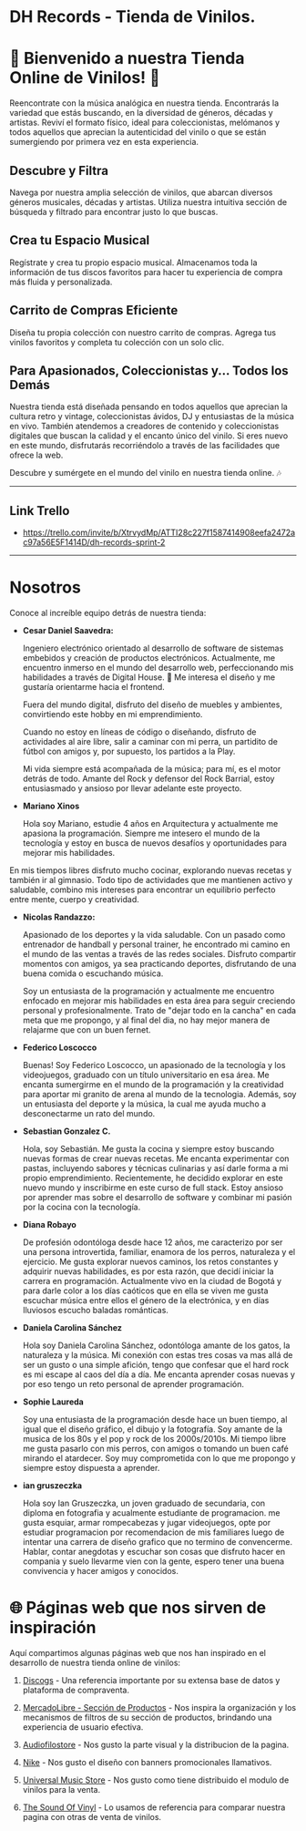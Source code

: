 # DH Records - Tienda de Vinilos.

# 🎵 Bienvenido a nuestra Tienda Online de Vinilos! 🎵

Reencontrate con la música analógica en nuestra tienda. Encontrarás la variedad que estás buscando, en la diversidad de géneros, décadas y artistas. Reviví el formato físico, ideal para coleccionistas, melómanos y todos aquellos que aprecian la autenticidad del vinilo o que se están sumergiendo por primera vez en esta experiencia.

## Descubre y Filtra

Navega por nuestra amplia selección de vinilos, que abarcan diversos géneros musicales, décadas y artistas. Utiliza nuestra intuitiva sección de búsqueda y filtrado para encontrar justo lo que buscas.

## Crea tu Espacio Musical

Regístrate y crea tu propio espacio musical. Almacenamos toda la información de tus discos favoritos para hacer tu experiencia de compra más fluida y personalizada.

## Carrito de Compras Eficiente

Diseña tu propia colección con nuestro carrito de compras. Agrega tus vinilos favoritos y completa tu colección con un solo clic.

## Para Apasionados, Coleccionistas y... Todos los Demás

Nuestra tienda está diseñada pensando en todos aquellos que aprecian la cultura retro y vintage, coleccionistas ávidos, DJ y entusiastas de la música en vivo. También atendemos a creadores de contenido y coleccionistas digitales que buscan la calidad y el encanto único del vinilo. Si eres nuevo en este mundo, disfrutarás recorriéndolo a través de las facilidades que ofrece la web.

Descubre y sumérgete en el mundo del vinilo en nuestra tienda online. 🎶

---

## Link Trello

- https://trello.com/invite/b/XtrvydMp/ATTI28c227f1587414908eefa2472ac97a56E5F1414D/dh-records-sprint-2

---

# Nosotros

Conoce al increíble equipo detrás de nuestra tienda:

- **Cesar Daniel Saavedra:**

  Ingeniero electrónico orientado al desarrollo de software de sistemas embebidos y creación de productos electrónicos. Actualmente, me encuentro inmerso en el mundo del desarrollo web, perfeccionando mis habilidades a través de Digital House. 💪 Me interesa el diseño y me gustaría orientarme hacia el frontend.

  Fuera del mundo digital, disfruto del diseño de muebles y ambientes, convirtiendo este hobby en mi emprendimiento.

  Cuando no estoy en líneas de código o diseñando, disfruto de actividades al aire libre, salir a caminar con mi perra, un partidito de fútbol con amigos y, por supuesto, los partidos a la Play.

  Mi vida siempre está acompañada de la música; para mí, es el motor detrás de todo. Amante del Rock y defensor del Rock Barrial, estoy entusiasmado y ansioso por llevar adelante este proyecto.

- **Mariano Xinos**

  Hola soy Mariano, estudie 4 años en Arquitectura y actualmente me apasiona la programación. Siempre me intesero el mundo de la tecnología y estoy en busca de nuevos desafíos y oportunidades para mejorar mis habilidades. 

 En mis tiempos libres  disfruto mucho cocinar, explorando nuevas recetas y también ir al gimnasio. Todo tipo de actividades que me mantienen activo y saludable, combino mis intereses para encontrar un equilibrio perfecto entre mente, cuerpo y creatividad. 

- **Nicolas Randazzo:**
  
  Apasionado de los deportes y la vida saludable. Con un pasado como entrenador de handball y personal trainer, he encontrado mi camino en el mundo de las ventas a través de las redes sociales. Disfruto compartir momentos con amigos, ya sea practicando deportes, disfrutando de una buena comida o escuchando música.
  
  Soy un entusiasta de la programación y actualmente me encuentro enfocado en mejorar mis habilidades en esta área para seguir creciendo personal y profesionalmente. Trato de "dejar todo en la cancha" en cada meta que me propongo, y al final del dia, no hay mejor manera de relajarme que con un buen fernet.

- **Federico Loscocco**

  Buenas! Soy Federico Loscocco, un apasionado de la tecnología y los videojuegos, graduado con un título universitario en esa área. Me encanta sumergirme en el mundo de la programación y la creatividad para aportar mi granito de arena al mundo de la tecnologia. Además, soy un entusiasta del deporte y la música, la cual me ayuda mucho a desconectarme un rato del mundo.

- **Sebastian Gonzalez C.**

  Hola, soy Sebastián. Me gusta la cocina y siempre estoy buscando nuevas formas de crear nuevas recetas. Me encanta experimentar con pastas, incluyendo sabores y técnicas culinarias y así darle forma a mi propio emprendimiento. 
  Recientemente, he decidido explorar en este nuevo mundo y inscribirme en este curso de full stack. Estoy ansioso por aprender mas sobre el desarrollo de software y combinar mi pasión por la cocina con la tecnología. 

- **Diana Robayo**

  De profesión odontóloga desde hace 12 años, me caracterizo por ser una persona introvertida, familiar, enamora de los perros, naturaleza y el ejercicio. Me gusta explorar nuevos caminos, los retos constantes y adquirir nuevas habilidades, es por esta razón, que decidí iniciar la carrera en programación.
  Actualmente vivo en la ciudad de Bogotá y para darle color a los días caóticos que en ella se viven me gusta escuchar música entre ellos el género de la electrónica, y en días lluviosos escucho baladas románticas. 

- **Daniela Carolina Sánchez**

  Hola soy Daniela Carolina Sánchez, odontóloga amante de los gatos, la naturaleza y la música. Mi conexión con estas tres cosas va mas allá de ser un gusto o una simple afición, tengo que confesar que el hard rock es mi escape al caos del día a día. Me encanta aprender cosas nuevas y por eso tengo un reto personal de aprender programación.

- **Sophie Laureda**

  Soy una entusiasta de la programación desde hace un buen tiempo, al igual que el diseño gráfico, el dibujo y la fotografía. Soy amante de la musica de los 80s y el pop y rock de los 2000s/2010s. Mi tiempo libre me gusta pasarlo con mis perros, con amigos o tomando un buen café mirando el atardecer. Soy muy comprometida con lo que me propongo y siempre estoy dispuesta a aprender. 

- **ian gruszeczka**

  Hola soy Ian Gruszeczka, un joven graduado de secundaria, con diploma en fotografia y acualmente estudiante de programacion.
  me gusta esquiar, armar rompecabezas y jugar videojuegos, opte por estudiar programacion por recomendacion de mis familiares luego de intentar  una carrera de diseño grafico que no termino de convencerme.
  Hablar, contar anegdotas y escuchar son cosas que disfruto hacer en compania y suelo llevarme vien con la gente, espero tener una buena convivencia y hacer amigos y conocidos.



# 🌐 Páginas web que nos sirven de inspiración

  Aquí compartimos algunas páginas web que nos han inspirado en el desarrollo de nuestra tienda online de vinilos:

1. [Discogs](https://www.discogs.com/) - Una referencia importante por su extensa base de datos y plataforma de compraventa.

2. [MercadoLibre - Sección de Productos](https://listado.mercadolibre.com.ar/discos-de-vinilo-nuevos#D[A:discos%20de%20vinilo%20nuevos]) - Nos inspira la organización y los mecanismos de filtros de su sección de productos, brindando una experiencia de usuario efectiva.

3. [Audiofilostore](https://www.audiofilostore.com) - Nos gusto la parte visual y la distribucion de la pagina.

4. [Nike](https://www.nike.com.ar/?gad_source=1&gclid=CjwKCAiAt5euBhB9EiwAdkXWOzoya7vdjhL0SvBMEAECPaMrjLN49ShY5tUmQ6Nhd1It9iZXHl0ZyRoCKq0QAvD_BwE) - Nos gusto el diseño con banners promocionales llamativos.

5. [Universal Music Store](https://universalmusicstore.com.co/collections/vinil) - Nos gusto como tiene distribuido el modulo de vinilos para la venta.

6. [The Sound Of Vinyl](https://thesoundofvinyl.com) - Lo usamos de referencia para comparar nuestra pagina con otras de venta de vinilos.

